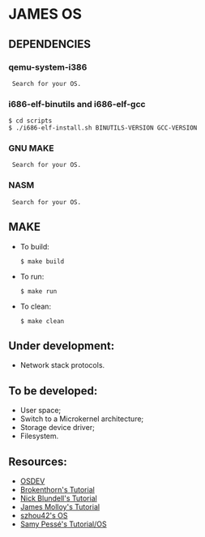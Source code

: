 # JAMES OS

## DEPENDENCIES
  ### qemu-system-i386 
     Search for your OS.
  ### i686-elf-binutils and i686-elf-gcc 
    $ cd scripts
    $ ./i686-elf-install.sh BINUTILS-VERSION GCC-VERSION
    
  ### GNU MAKE
     Search for your OS.
  ### NASM
     Search for your OS.
  
## MAKE
  * To build:
    ```
    $ make build 
    ```
  * To run:
    ```
    $ make run
    ```
  * To clean:
    ```
    $ make clean
    ```

## Under development:
  * Network stack protocols.

## To be developed:
  * User space;
  * Switch to a Microkernel architecture;
  * Storage device driver;
  * Filesystem.

## Resources:
  - [OSDEV](https://wiki.osdev.org)
  - [Brokenthorn's Tutorial](http://brokenthorn.com/Resources/OSDevIndex.html)
  - [Nick Blundell's Tutorial](https://www.cs.bham.ac.uk/~exr/lectures/opsys/10_11/lectures/os-dev.pdf)
  - [James Molloy's Tutorial](http://www.jamesmolloy.co.uk/tutorial_html)
  - [szhou42's OS](https://github.com/szhou42/osdev)
  - [Samy Pessé's Tutorial/OS](https://github.com/SamyPesse/How-to-Make-a-Computer-Operating-System)
